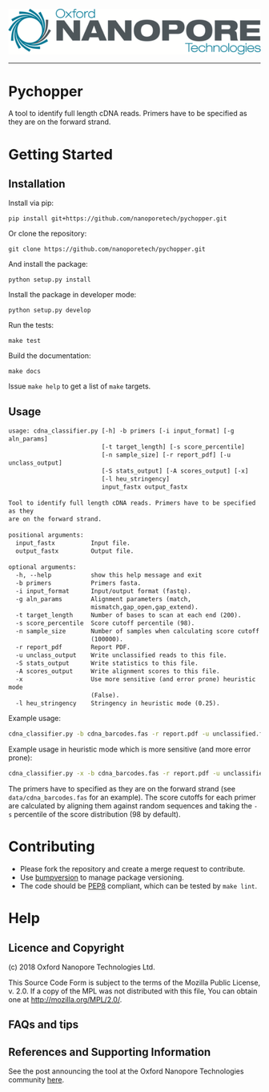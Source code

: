 ![ONT_logo](/ONT_logo.png)

-----------------------------

Pychopper
=========

A tool to identify full length cDNA reads. Primers have to be specified as they are
on the forward strand.

Getting Started
================

## Installation

Install via pip:

```
pip install git+https://github.com/nanoporetech/pychopper.git
```

Or clone the repository:

```
git clone https://github.com/nanoporetech/pychopper.git
```

And install the package:

```
python setup.py install
```

Install the package in developer mode:

```
python setup.py develop
```

Run the tests:

```
make test
```

Build the documentation:

```
make docs
```

Issue `make help` to get a list of `make` targets.

## Usage

```
usage: cdna_classifier.py [-h] -b primers [-i input_format] [-g aln_params]
                          [-t target_length] [-s score_percentile]
                          [-n sample_size] [-r report_pdf] [-u unclass_output]
                          [-S stats_output] [-A scores_output] [-x]
                          [-l heu_stringency]
                          input_fastx output_fastx

Tool to identify full length cDNA reads. Primers have to be specified as they
are on the forward strand.

positional arguments:
  input_fastx          Input file.
  output_fastx         Output file.

optional arguments:
  -h, --help           show this help message and exit
  -b primers           Primers fasta.
  -i input_format      Input/output format (fastq).
  -g aln_params        Alignment parameters (match,
                       mismatch,gap_open,gap_extend).
  -t target_length     Number of bases to scan at each end (200).
  -s score_percentile  Score cutoff percentile (98).
  -n sample_size       Number of samples when calculating score cutoff
                       (100000).
  -r report_pdf        Report PDF.
  -u unclass_output    Write unclassified reads to this file.
  -S stats_output      Write statistics to this file.
  -A scores_output     Write alignment scores to this file.
  -x                   Use more sensitive (and error prone) heuristic mode
                       (False).
  -l heu_stringency    Stringency in heuristic mode (0.25).

```

Example usage:

```bash
cdna_classifier.py -b cdna_barcodes.fas -r report.pdf -u unclassified.fq input.fq full_length_output.fq
```

Example usage in heuristic mode which is more sensitive (and more error prone):

```bash
cdna_classifier.py -x -b cdna_barcodes.fas -r report.pdf -u unclassified.fq input.fq full_length_output.fq
```


The primers have to specified as they are on the forward strand (see `data/cdna_barcodes.fas` for an example).
The score cutoffs for each primer are calculated by aligning them against random sequences and taking the `-s` percentile of the score distribution (98 by default).

Contributing
================

- Please fork the repository and create a merge request to contribute.
- Use [bumpversion](https://github.com/peritus/bumpversion) to manage package versioning.
- The code should be [PEP8](https://www.python.org/dev/peps/pep-0008) compliant, which can be tested by `make lint`.

Help
====

## Licence and Copyright

(c) 2018 Oxford Nanopore Technologies Ltd.

This Source Code Form is subject to the terms of the Mozilla Public
License, v. 2.0. If a copy of the MPL was not distributed with this
file, You can obtain one at http://mozilla.org/MPL/2.0/.

## FAQs and tips

## References and Supporting Information

See the post announcing the tool at the Oxford Nanopore Technologies community [here](https://community.nanoporetech.com/posts/new-transcriptomics-analys).

